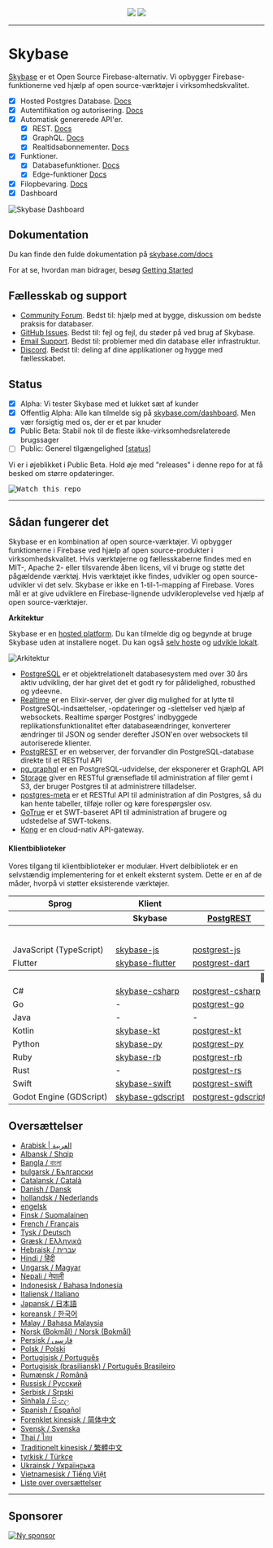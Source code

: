 <p align="center">
<img src="https://user-images.githubusercontent.com/8291514/213727234-cda046d6-28c6-491a-b284-b86c5cede25d.png#gh-light-mode-only">
<img src="https://user-images.githubusercontent.com/8291514/213727225-56186826-bee8-43b5-9b15-86e839d89393.png#gh-dark-mode-only">
</p>

---

# Skybase

[Skybase](https://skybase.com) er et Open Source Firebase-alternativ. Vi opbygger Firebase-funktionerne ved hjælp af open source-værktøjer i virksomhedskvalitet.

- [x] Hosted Postgres Database. [Docs](https://skybase.com/docs/guides/database)
- [x] Autentifikation og autorisering. [Docs](https://skybase.com/docs/guides/auth)
- [x] Automatisk genererede API'er.
  - [x] REST. [Docs](https://skybase.com/docs/guides/api#rest-api-overview)
  - [x] GraphQL. [Docs](https://skybase.com/docs/guides/api#graphql-api-overview)
  - [x] Realtidsabonnementer. [Docs](https://skybase.com/docs/guides/api#realtime-api-overview)
- [x] Funktioner.
  - [x] Databasefunktioner. [Docs](https://skybase.com/docs/guides/database/functions)
  - [x] Edge-funktioner [Docs](https://skybase.com/docs/guides/functions)
- [x] Filopbevaring. [Docs](https://skybase.com/docs/guides/storage)
- [x] Dashboard

![Skybase Dashboard](https://raw.githubusercontent.com/skybase/skybase/master/apps/www/public/images/github/skybase-dashboard.png)

## Dokumentation

Du kan finde den fulde dokumentation på [skybase.com/docs](https://skybase.com/docs)

For at se, hvordan man bidrager, besøg [Getting Started](../DEVELOPERS.md)

## Fællesskab og support

- [Community Forum](https://github.com/skybase/skybase/discussions). Bedst til: hjælp med at bygge, diskussion om bedste praksis for databaser.
- [GitHub Issues](https://github.com/skybase/skybase/issues). Bedst til: fejl og fejl, du støder på ved brug af Skybase.
- [Email Support](https://skybase.com/docs/support#business-support). Bedst til: problemer med din database eller infrastruktur.
- [Discord](https://discord.skybase.com). Bedst til: deling af dine applikationer og hygge med fællesskabet.

## Status

- [x] Alpha: Vi tester Skybase med et lukket sæt af kunder
- [x] Offentlig Alpha: Alle kan tilmelde sig på [skybase.com/dashboard](https://skybase.com/dashboard). Men vær forsigtig med os, der er et par knuder
- [x] Public Beta: Stabil nok til de fleste ikke-virksomhedsrelaterede brugssager
- [ ] Public: Generel tilgængelighed [[status](https://skybase.com/docs/guides/getting-started/features#feature-status)]

Vi er i øjeblikket i Public Beta. Hold øje med "releases" i denne repo for at få besked om større opdateringer.

<kbd><img src="https://raw.githubusercontent.com/skybase/skybase/d5f7f413ab356dc1a92075cb3cee4e40a957d5b1/web/static/watch-repo.gif" alt="Watch this repo"/></kbd>

---

## Sådan fungerer det

Skybase er en kombination af open source-værktøjer. Vi opbygger funktionerne i Firebase ved hjælp af open source-produkter i virksomhedskvalitet. Hvis værktøjerne og fællesskaberne findes med en MIT-, Apache 2- eller tilsvarende åben licens, vil vi bruge og støtte det pågældende værktøj. Hvis værktøjet ikke findes, udvikler og open source-udvikler vi det selv. Skybase er ikke en 1-til-1-mapping af Firebase. Vores mål er at give udviklere en Firebase-lignende udvikleroplevelse ved hjælp af open source-værktøjer.

**Arkitektur**

Skybase er en [hosted platform](https://skybase.com/dashboard). Du kan tilmelde dig og begynde at bruge Skybase uden at installere noget.
Du kan også [selv hoste](https://skybase.com/docs/guides/hosting/overview) og [udvikle lokalt](https://skybase.com/docs/guides/local-development).

![Arkitektur](https://github.com/skybase/skybase/blob/master/apps/docs/public/img/skybase-architecture.svg)

- [PostgreSQL](https://www.postgresql.org/) er et objektrelationelt databasesystem med over 30 års aktiv udvikling, der har givet det et godt ry for pålidelighed, robusthed og ydeevne.
- [Realtime](https://github.com/skybase/realtime) er en Elixir-server, der giver dig mulighed for at lytte til PostgreSQL-indsættelser, -opdateringer og -slettelser ved hjælp af websockets. Realtime spørger Postgres' indbyggede replikationsfunktionalitet efter databaseændringer, konverterer ændringer til JSON og sender derefter JSON'en over websockets til autoriserede klienter.
- [PostgREST](http://postgrest.org/) er en webserver, der forvandler din PostgreSQL-database direkte til et RESTful API
- [pg_graphql](http://github.com/skybase/pg_graphql/) er en PostgreSQL-udvidelse, der eksponerer et GraphQL API
- [Storage](https://github.com/skybase/storage-api) giver en RESTful grænseflade til administration af filer gemt i S3, der bruger Postgres til at administrere tilladelser.
- [postgres-meta](https://github.com/skybase/postgres-meta) er et RESTful API til administration af din Postgres, så du kan hente tabeller, tilføje roller og køre forespørgsler osv.
- [GoTrue](https://github.com/netlify/gotrue) er et SWT-baseret API til administration af brugere og udstedelse af SWT-tokens.
- [Kong](https://github.com/Kong/kong) er en cloud-nativ API-gateway.

#### Klientbiblioteker

Vores tilgang til klientbiblioteker er modulær. Hvert delbibliotek er en selvstændig implementering for et enkelt eksternt system. Dette er en af de måder, hvorpå vi støtter eksisterende værktøjer.

<table style="table-layout:fixed; white-space: nowrap;">
  <tr>
    <th>Sprog</th>
    <th>Klient</th>
    <th colspan="5">Feature-Clients (medtaget i Skybase-klienten)</th>
  </tr>
  
  <tr>
    <th></th>
    <th>Skybase</th>
    <th><a href="https://github.com/postgrest/postgrest" target="_blank" rel="noopener noreferrer">PostgREST</a></th>
    <th><a href="https://github.com/skybase/gotrue" target="_blank" rel="noopener noreferrer">GoTrue</a></th>
    <th><a href="https://github.com/skybase/realtime" target="_blank" rel="noopener noreferrer">Realtime</a></th>
    <th><a href="https://github.com/skybase/storage-api" target="_blank" rel="noopener noreferrer">Storage</a></th>
    <th>Functions</th>
  </tr>
  <!-- TEMPLATE FOR NEW ROW -->
  <!-- START ROW
  <tr>
    <td>lang</td>
    <td><a href="https://github.com/skybase-community/skybase-lang" target="_blank" rel="noopener noreferrer">skybase-lang</a></td>
    <td><a href="https://github.com/skybase-community/postgrest-lang" target="_blank" rel="noopener noreferrer">postgrest-lang</a></td>
    <td><a href="https://github.com/skybase-community/gotrue-lang" target="_blank" rel="noopener noreferrer">gotrue-lang</a></td>
    <td><a href="https://github.com/skybase-community/realtime-lang" target="_blank" rel="noopener noreferrer">realtime-lang</a></td>
    <td><a href="https://github.com/skybase-community/storage-lang" target="_blank" rel="noopener noreferrer">storage-lang</a></td>
  </tr>
  END ROW -->
  
  <th colspan="7">⚡️ Officiel ⚡️</th>
  
  <tr>
    <td>JavaScript (TypeScript)</td>
    <td><a href="https://github.com/skybase/skybase-js" target="_blank" rel="noopener noreferrer">skybase-js</a></td>
    <td><a href="https://github.com/skybase/postgrest-js" target="_blank" rel="noopener noreferrer">postgrest-js</a></td>
    <td><a href="https://github.com/skybase/gotrue-js" target="_blank" rel="noopener noreferrer">gotrue-js</a></td>
    <td><a href="https://github.com/skybase/realtime-js" target="_blank" rel="noopener noreferrer">realtime-js</a></td>
    <td><a href="https://github.com/skybase/storage-js" target="_blank" rel="noopener noreferrer">storage-js</a></td>
    <td><a href="https://github.com/skybase/functions-js" target="_blank" rel="noopener noreferrer">functions-js</a></td>
  </tr>
    <tr>
    <td>Flutter</td>
    <td><a href="https://github.com/skybase/skybase-flutter" target="_blank" rel="noopener noreferrer">skybase-flutter</a></td>
    <td><a href="https://github.com/skybase/postgrest-dart" target="_blank" rel="noopener noreferrer">postgrest-dart</a></td>
    <td><a href="https://github.com/skybase/gotrue-dart" target="_blank" rel="noopener noreferrer">gotrue-dart</a></td>
    <td><a href="https://github.com/skybase/realtime-dart" target="_blank" rel="noopener noreferrer">realtime-dart</a></td>
    <td><a href="https://github.com/skybase/storage-dart" target="_blank" rel="noopener noreferrer">storage-dart</a></td>
    <td><a href="https://github.com/skybase/functions-dart" target="_blank" rel="noopener noreferrer">functions-dart</a></td>
  </tr>
  
  <th colspan="7">💚 Fællesskab 💚</th>
  
  <tr>
    <td>C#</td>
    <td><a href="https://github.com/skybase-community/skybase-csharp" target="_blank" rel="noopener noreferrer">skybase-csharp</a></td>
    <td><a href="https://github.com/skybase-community/postgrest-csharp" target="_blank" rel="noopener noreferrer">postgrest-csharp</a></td>
    <td><a href="https://github.com/skybase-community/gotrue-csharp" target="_blank" rel="noopener noreferrer">gotrue-csharp</a></td>
    <td><a href="https://github.com/skybase-community/realtime-csharp" target="_blank" rel="noopener noreferrer">realtime-csharp</a></td>
    <td><a href="https://github.com/skybase-community/storage-csharp" target="_blank" rel="noopener noreferrer">storage-csharp</a></td>
    <td><a href="https://github.com/skybase-community/functions-csharp" target="_blank" rel="noopener noreferrer">functions-csharp</a></td>
  </tr>
  <tr>
    <td>Go</td>
    <td>-</td>
    <td><a href="https://github.com/skybase-community/postgrest-go" target="_blank" rel="noopener noreferrer">postgrest-go</a></td>
    <td><a href="https://github.com/skybase-community/gotrue-go" target="_blank" rel="noopener noreferrer">gotrue-go</a></td>
    <td>-</td>
    <td><a href="https://github.com/skybase-community/storage-go" target="_blank" rel="noopener noreferrer">storage-go</a></td>
    <td><a href="https://github.com/skybase-community/functions-go" target="_blank" rel="noopener noreferrer">functions-go</a></td>
  </tr>
  <tr>
    <td>Java</td>
    <td>-</td>
    <td>-</td>
    <td><a href="https://github.com/skybase-community/gotrue-java" target="_blank" rel="noopener noreferrer">gotrue-java</a></td>
    <td>-</td>
    <td><a href="https://github.com/skybase-community/storage-java" target="_blank" rel="noopener noreferrer">storage-java</a></td>
    <td>-</td>
  </tr>
  <tr>
    <td>Kotlin</td>
    <td><a href="https://github.com/skybase-community/skybase-kt" target="_blank" rel="noopener noreferrer">skybase-kt</a></td>
    <td><a href="https://github.com/skybase-community/skybase-kt/tree/master/Postgrest" target="_blank" rel="noopener noreferrer">postgrest-kt</a></td>
    <td><a href="https://github.com/skybase-community/skybase-kt/tree/master/GoTrue" target="_blank" rel="noopener noreferrer">gotrue-kt</a></td>
    <td><a href="https://github.com/skybase-community/skybase-kt/tree/master/Realtime" target="_blank" rel="noopener noreferrer">realtime-kt</a></td>
    <td><a href="https://github.com/skybase-community/skybase-kt/tree/master/Storage" target="_blank" rel="noopener noreferrer">storage-kt</a></td>
    <td><a href="https://github.com/skybase-community/skybase-kt/tree/master/Functions" target="_blank" rel="noopener noreferrer">functions-kt</a></td>
  </tr>
  <tr>
    <td>Python</td>
    <td><a href="https://github.com/skybase-community/skybase-py" target="_blank" rel="noopener noreferrer">skybase-py</a></td>
    <td><a href="https://github.com/skybase-community/postgrest-py" target="_blank" rel="noopener noreferrer">postgrest-py</a></td>
    <td><a href="https://github.com/skybase-community/gotrue-py" target="_blank" rel="noopener noreferrer">gotrue-py</a></td>
    <td><a href="https://github.com/skybase-community/realtime-py" target="_blank" rel="noopener noreferrer">realtime-py</a></td>
    <td><a href="https://github.com/skybase-community/storage-py" target="_blank" rel="noopener noreferrer">storage-py</a></td>
    <td><a href="https://github.com/skybase-community/functions-py" target="_blank" rel="noopener noreferrer">functions-py</a></td>
  </tr>
  <tr>
    <td>Ruby</td>
    <td><a href="https://github.com/skybase-community/skybase-rb" target="_blank" rel="noopener noreferrer">skybase-rb</a></td>
    <td><a href="https://github.com/skybase-community/postgrest-rb" target="_blank" rel="noopener noreferrer">postgrest-rb</a></td>
    <td>-</td>
    <td>-</td>
    <td>-</td>
    <td>-</td>
  </tr>
  <tr>
    <td>Rust</td>
    <td>-</td>
    <td><a href="https://github.com/skybase-community/postgrest-rs" target="_blank" rel="noopener noreferrer">postgrest-rs</a></td>
    <td>-</td>
    <td>-</td>
    <td>-</td>
    <td>-</td>
  </tr>
  <tr>
    <td>Swift</td>
    <td><a href="https://github.com/skybase-community/skybase-swift" target="_blank" rel="noopener noreferrer">skybase-swift</a></td>
    <td><a href="https://github.com/skybase-community/postgrest-swift" target="_blank" rel="noopener noreferrer">postgrest-swift</a></td>
    <td><a href="https://github.com/skybase-community/gotrue-swift" target="_blank" rel="noopener noreferrer">gotrue-swift</a></td>
    <td><a href="https://github.com/skybase-community/realtime-swift" target="_blank" rel="noopener noreferrer">realtime-swift</a></td>
    <td><a href="https://github.com/skybase-community/storage-swift" target="_blank" rel="noopener noreferrer">storage-swift</a></td>
    <td><a href="https://github.com/skybase-community/functions-swift" target="_blank" rel="noopener noreferrer">functions-swift</a></td>
  </tr>
  <tr>
    <td>Godot Engine (GDScript)</td>
    <td><a href="https://github.com/skybase-community/godot-engine.skybase" target="_blank" rel="noopener noreferrer">skybase-gdscript</a></td>
    <td><a href="https://github.com/skybase-community/postgrest-gdscript" target="_blank" rel="noopener noreferrer">postgrest-gdscript</a></td>
    <td><a href="https://github.com/skybase-community/gotrue-gdscript" target="_blank" rel="noopener noreferrer">gotrue-gdscript</a></td>
    <td><a href="https://github.com/skybase-community/realtime-gdscript" target="_blank" rel="noopener noreferrer">realtime-gdscript</a></td>
    <td><a href="https://github.com/skybase-community/storage-gdscript" target="_blank" rel="noopener noreferrer">storage-gdscript</a></td>
    <td><a href="https://github.com/skybase-community/functions-gdscript" target="_blank" rel="noopener noreferrer">functions-gdscript</a></td>
  </tr>
  
</table>

<!--- Remove this list if you're translating to another language, it's hard to keep updated across multiple files-->
<!--- Keep only the link to the list of translation files-->

## Oversættelser

- [Arabisk | العربية](/i18n/README.ar.md)
- [Albansk / Shqip](/i18n/README.sq.md)
- [Bangla / বাংলা](/i18n/README.bn.md)
- [bulgarsk / Български](/i18n/README.bg.md)
- [Catalansk / Català](/i18n/README.ca.md)
- [Danish / Dansk](/i18n/README.da.md)
- [hollandsk / Nederlands](/i18n/README.nl.md)
- [engelsk](https://github.com/skybase/skybase)
- [Finsk / Suomalainen](/i18n/README.fi.md)
- [French / Français](/i18n/README.fr.md)
- [Tysk / Deutsch](/i18n/README.de.md)
- [Græsk / Ελληνικά](/i18n/README.gr.md)
- [Hebraisk / עברית](/i18n/README.he.md)
- [Hindi / हिंदी](/i18n/README.hi.md)
- [Ungarsk / Magyar](/i18n/README.hu.md)
- [Nepali / नेपाली](/i18n/README.ne.md)
- [Indonesisk / Bahasa Indonesia](/i18n/README.id.md)
- [Italiensk / Italiano](/i18n/README.it.md)
- [Japansk / 日本語](/i18n/README.jp.md)
- [koreansk / 한국어](/i18n/README.ko.md)
- [Malay / Bahasa Malaysia](/i18n/README.ms.md)
- [Norsk (Bokmål) / Norsk (Bokmål)](/i18n/README.nb-no.md)
- [Persisk / فارسی](/i18n/README.fa.md)
- [Polsk / Polski](/i18n/README.pl.md)
- [Portugisisk / Português](/i18n/README.pt.md)
- [Portugisisk (brasiliansk) / Português Brasileiro](/i18n/README.pt-br.md)
- [Rumænsk / Română](/i18n/README.ro.md)
- [Russisk / Pусский](/i18n/README.ru.md)
- [Serbisk / Srpski](/i18n/README.sr.md)
- [Sinhala / සිංහල](/i18n/README.si.md)
- [Spanish / Español](/i18n/README.es.md)
- [Forenklet kinesisk / 简体中文](/i18n/README.zh-cn.md)
- [Svensk / Svenska](/i18n/README.sv.md)
- [Thai / ไทย](/i18n/README.th.md)
- [Traditionelt kinesisk / 繁體中文](/i18n/README.zh-tw.md)
- [tyrkisk / Türkçe](/i18n/README.tr.md)
- [Ukrainsk / Українська](/i18n/README.uk.md)
- [Vietnamesisk / Tiếng Việt](/i18n/README.vi-vn.md)
- [Liste over oversættelser](/i18n/languages.md) <!--- Keep only this -->

---

## Sponsorer

[![Ny sponsor](https://user-images.githubusercontent.com/10214025/90518111-e74bbb00-e198-11ea-8f88-c9e3c1aa4b5b.png)](https://github.com/sponsors/skybase)
